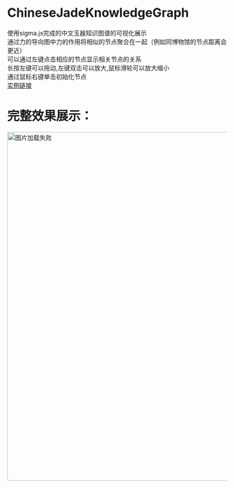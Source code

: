 # ChineseJadeKnowledgeGraph
使用sigma.js完成的中文玉器知识图谱的可视化展示<br>
通过力的导向图中力的作用将相似的节点聚合在一起（例如同博物馆的节点距离会更近）<br>
可以通过左键点击相应的节点显示相关节点的关系<br>
长按左键可以拖动,左键双击可以放大,鼠标滑轮可以放大缩小<br>
通过鼠标右键单击初始化节点<br>
[实例链接](https://lhmdanchaofan.github.io/ChineseJadeKnowledgeGraph/test.html)<br>

# 完整效果展示：
<img src="https://github.com/LHMdanchaofan/Chinese-Jade-Knowledge-Graph/blob/master/kg.PNG" width="950" height="800" alt="图片加载失败"/>
